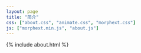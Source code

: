 ```yaml
---
layout: page
title: "简介"
css: ["about.css", "animate.css", "morphext.css"]
js: ["morphext.min.js", "about.js"]
---
```

{% include about.html %}